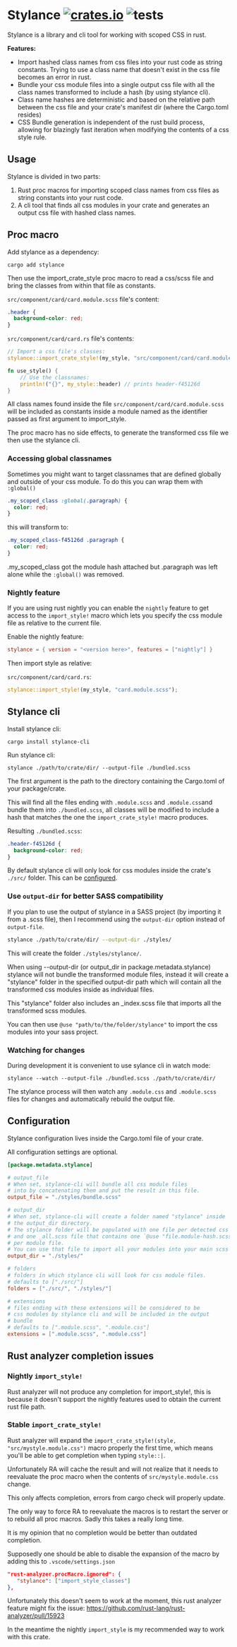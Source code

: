 # Stylance [![crates.io](https://img.shields.io/crates/v/stylance.svg)](https://crates.io/crates/stylance) ![tests](https://github.com/basro/stylance-rs/actions/workflows/tests.yml/badge.svg?branch=main)

Stylance is a library and cli tool for working with scoped CSS in rust.

**Features:**

- Import hashed class names from css files into your rust code as string constants. Trying to use a class name that doesn't exist in the css file becomes an error in rust.
- Bundle your css module files into a single output css file with all the class names transformed to include a hash (by using stylance cli).
- Class name hashes are deterministic and based on the relative path between the css file and your crate's manifest dir (where the Cargo.toml resides)
- CSS Bundle generation is independent of the rust build process, allowing for blazingly fast iteration when modifying the contents of a css style rule.

## Usage

Stylance is divided in two parts:

1. Rust proc macros for importing scoped class names from css files as string constants into your rust code.
2. A cli tool that finds all css modules in your crate and generates an output css file with hashed class names.

## Proc macro

Add stylance as a dependency:

```cli
cargo add stylance
```

Then use the import_crate_style proc macro to read a css/scss file and bring the classes from within that file as constants.

`src/component/card/card.module.scss` file's content:

```css
.header {
  background-color: red;
}
```

`src/component/card/card.rs` file's contents:

```rust
// Import a css file's classes:
stylance::import_crate_style!(my_style, "src/component/card/card.module.scss");

fn use_style() {
	// Use the classnames:
	println!("{}", my_style::header) // prints header-f45126d
}
```

All class names found inside the file `src/component/card/card.module.scss` will be included as constants inside a module named as the identifier passed as first argument to import_style.

The proc macro has no side effects, to generate the transformed css file we then use the stylance cli.

### Accessing global classnames

Sometimes you might want to target classnames that are defined globally and outside of your css module. To do this you can wrap them with `:global()`

```css
.my_scoped_class :global(.paragraph) {
  color: red;
}
```

this will transform to:

```css
.my_scoped_class-f45126d .paragraph {
  color: red;
}
```

.my_scoped_class got the module hash attached but .paragraph was left alone while the `:global()` was removed.

### Nightly feature

If you are using rust nightly you can enable the `nightly` feature to get access to the `import_style!` macro which lets you specify the css module file as relative to the current file.

Enable the nightly feature:

```toml
stylance = { version = "<version here>", features = ["nightly"] }
```

Then import style as relative:

`src/component/card/card.rs`:

```rust
stylance::import_style!(my_style, "card.module.scss");
```

## Stylance cli

Install stylance cli:

```cli
cargo install stylance-cli
```

Run stylance cli:

```cli
stylance ./path/to/crate/dir/ --output-file ./bundled.scss
```

The first argument is the path to the directory containing the Cargo.toml of your package/crate.

This will find all the files ending with `.module.scss` and `.module.css`and bundle them into `./bundled.scss`, all classes will be modified to include a hash that matches the one the `import_crate_style!` macro produces.

Resulting `./bundled.scss`:

```css
.header-f45126d {
  background-color: red;
}
```

By default stylance cli will only look for css modules inside the crate's `./src/` folder. This can be [configured](#configuration).

### <a name="SASS"></a> Use `output-dir` for better SASS compatibility

If you plan to use the output of stylance in a SASS project (by importing it from a .scss file), then I recommend using the `output-dir` option instead of `output-file`.

```bash
stylance ./path/to/crate/dir/ --output-dir ./styles/
```

This will create the folder `./styles/stylance/`.

When using --output-dir (or output_dir in package.metadata.stylance) stylance will not bundle the transformed module files, instead it will create a "stylance" folder in the specified output-dir path which will contain all the transformed css modules inside as individual files.

This "stylance" folder also includes an \_index.scss file that imports all the transformed scss modules.

You can then use `@use "path/to/the/folder/stylance"` to import the css modules into your sass project.

### Watching for changes

During development it is convenient to use sylance cli in watch mode:

```cli
stylance --watch --output-file ./bundled.scss ./path/to/crate/dir/
```

The stylance process will then watch any `.module.css` and `.module.scss` files for changes and automatically rebuild the output file.

## <a name="configuration"></a> Configuration

Stylance configuration lives inside the Cargo.toml file of your crate.

All configuration settings are optional.

```toml
[package.metadata.stylance]

# output_file
# When set, stylance-cli will bundle all css module files
# into by concatenating them and put the result in this file.
output_file = "./styles/bundle.scss"

# output_dir
# When set, stylance-cli will create a folder named "stylance" inside
# the output_dir directory.
# The stylance folder will be populated with one file per detected css module
# and one _all.scss file that contains one `@use "file.module-hash.scss";` statement
# per module file.
# You can use that file to import all your modules into your main scss project.
output_dir = "./styles/"

# folders
# folders in which stylance cli will look for css module files.
# defaults to ["./src/"]
folders = ["./src/", "./styles/"]

# extensions
# files ending with these extensions will be considered to be
# css modules by stylance cli and will be included in the output
# bundle
# defaults to [".module.scss", ".module.css"]
extensions = [".module.scss", ".module.css"]
```

## Rust analyzer completion issues

### Nightly `import_style!`

Rust analyzer will not produce any completion for import_style!, this is because it doesn't support the nightly features used to obtain the current rust file path.

### Stable `import_crate_style!`

Rust analyzer will expand the `import_crate_style!(style, "src/mystyle.module.css")` macro properly the first time, which means you'll be able to get completion when typing `style::|`.

Unfortunately RA will cache the result and will not realize that it needs to reevaluate the proc macro when the contents of `src/mystyle.module.css` change.

This only affects completion, errors from cargo check will properly update.

The only way to force RA to reevaluate the macros is to restart the server or to rebuild all proc macros. Sadly this takes a really long time.

It is my opinion that no completion would be better than outdated completion.

Supposedly one should be able to disable the expansion of the macro by adding this to `.vscode/settings.json`

```json
"rust-analyzer.procMacro.ignored": {
   "stylance": ["import_style_classes"]
},
```

Unfortunately this doesn't seem to work at the moment, this rust analyzer feature might fix the issue: https://github.com/rust-lang/rust-analyzer/pull/15923

In the meantime the nightly `import_style` is my recommended way to work with this crate.
